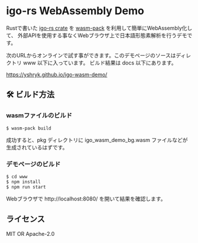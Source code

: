 # igo-rs WebAssembly Demo

Rustで書いた [igo-rs crate](https://crates.io/crates/igo-rs) を
[wasm-pack](https://rustwasm.github.io/wasm-pack/) を利用して簡単にWebAssembly化して、
外部APIを使用する事なくWebブラウザ上で日本語形態素解析を行うデモです。

次のURLからオンラインで試す事ができます。このデモページのソースはディレクトリ www 以下に入っています。 
ビルド結果は docs 以下にあります。

https://yshryk.github.io/igo-wasm-demo/


## 🛠️ ビルド方法

### wasmファイルのビルド

```
$ wasm-pack build
```

成功すると、pkg ディレクトリに igo_wasm_demo_bg.wasm ファイルなどが生成されているはずです。

### デモページのビルド

```
$ cd www
$ npm install
$ npm run start
```

Webブラウザで http://localhost:8080/ を開いて結果を確認します。

## ライセンス

MIT OR Apache-2.0
